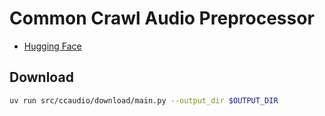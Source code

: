 # Common Crawl Audio Preprocessor

- [Hugging Face](https://huggingface.co/datasets/llm-jp/cc-audio-2025-18-rss)

## Download

```sh
uv run src/ccaudio/download/main.py --output_dir $OUTPUT_DIR
```
